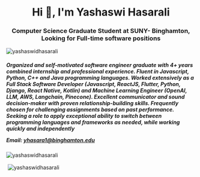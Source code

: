 <h1 align="center">Hi 👋, I'm Yashaswi Hasarali</h1>
<h3 align="center">Computer Science Graduate Student at SUNY- Binghamton, Looking for Full-time software positions</h3>

<p align="left"> <img src="https://komarev.com/ghpvc/?username=yashaswidhasarali&label=Profile%20views&color=0e75b6&style=flat" alt="yashaswidhasarali" /> </p>


<h5 align="left">

Organized and self-motivated software engineer graduate with 4+ years combined internship and professional experience. Fluent in Javascript, Python, C++ and Java programming languages. Worked extensively as a Full Stack Software Developer (Javascript, ReactJS, Flutter, Python, Django, React Native, Kotlin) and Machine Learning Engineer (OpenAI, LLM, AWS, Langchain, Pinecone). Excellent communicator and sound decision-maker with proven relationship-building skills. Frequently chosen for challenging assignments based on past performance. Seeking a role to apply exceptional ability to switch between programming languages and frameworks as needed, while working quickly and independently

Email: yhasara1@binghamton.edu
</h5>

<p><img align="center" src="http://github-readme-streak-stats.herokuapp.com?user=yashaswidhasarali&theme=dracula&date_format=M%20j%5B%2C%20Y%5D" alt="yashaswidhasarali" /></p>

<p>&nbsp;<img align="center" src="https://github-readme-stats.vercel.app/api?username=yashaswidhasarali&show_icons=true&locale=en&theme=dracula&date_format=M%20j%5B%2C%20Y%5D" alt="yashaswidhasarali" /></p>



